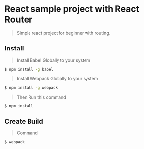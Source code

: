 # React sample project with React Router

> Simple react project for beginner with routing.

## Install

> Install Babel Globally to your system

```sh
$ npm install -g babel
```

> Install Webpack Globally to your system

```sh
$ npm install -g webpack
```

> Then Run this command

```sh
$ npm install
```

## Create Build

> Command

```sh
$ webpack
```
